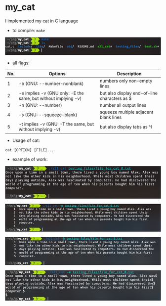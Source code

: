 # my_cat
I implemented my cat in C language

- to compile: `make`

![image-20240715185001909](images/image-20240715185001909.png)

- all flags:

| No. | Options | Description |
| ------ | ------ | ------ |
| 1 | -b (GNU: --number-nonblank) | numbers only non-empty lines |
| 2 | -e implies -v (GNU only: -E the same, but without implying -v) | but also display end-of-line characters as $  |
| 3 | -n (GNU: --number) | number all output lines |
| 4 | -s (GNU: --squeeze-blank) | squeeze multiple adjacent blank lines |
| 5 | -t implies -v (GNU: -T the same, but without implying -v) | but also display tabs as ^I  |

- Usage of cat:

```
cat [OPTION] [FILE]...
```

- example of work:

![image-20240715185142452](images/image-20240715185142452.png)

![image-20240715185208232](images/image-20240715185208232.png)

![image-20240715185226690](images/image-20240715185226690.png)

![image-20240715185250162](images/image-20240715185250162.png)
